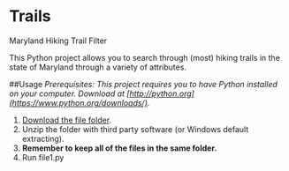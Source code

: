 Trails
============
Maryland Hiking Trail Filter

This Python project allows you to search through (most) hiking trails in the state of Maryland through a variety of attributes.

##Usage
_Prerequisites: This project requires you to have Python installed on your computer. Download at [http://python.org](https://www.python.org/downloads/)._

1. [Download the file folder](https://github.com/mattgu16/MYPTrails/releases/tag/0.0.0-alpha).
2. Unzip the folder with third party software (or Windows default extracting).
3. **Remember to keep all of the files in the same folder.**
4. Run file1.py
